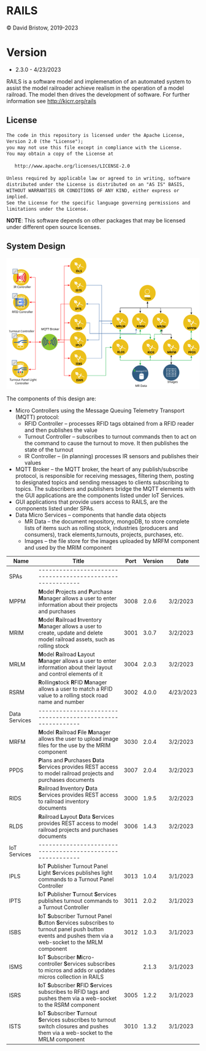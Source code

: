 # RAILS
&copy; David Bristow, 2019-2023

# Version
* 2.3.0 - 4/23/2023
 
RAILS is a software model and implemenation of an automated system to assist the model railroader achieve realism in the operation of a model railroad. The model then drives the development of software.
For further information see http://kjcrr.org/rails

## License

    The code in this repository is licensed under the Apache License, Version 2.0 (the "License");
    you may not use this file except in compliance with the License.
    You may obtain a copy of the License at

       http://www.apache.org/licenses/LICENSE-2.0

    Unless required by applicable law or agreed to in writing, software
    distributed under the License is distributed on an "AS IS" BASIS,
    WITHOUT WARRANTIES OR CONDITIONS OF ANY KIND, either express or implied.
    See the License for the specific language governing permissions and
    limitations under the License.

**NOTE**: This software depends on other packages that may be licensed under different open source licenses.

## System Design
![System Design](https://github.com/djbristow/RAILS/blob/master/sysdesign.svg)

The components of this design are:
- Micro Controllers using the Message Queuing Telemetry Transport (MQTT) protocol:
  - RFID Controller – processes RFID tags obtained from a RFID reader and then publishes the value
  - Turnout Controller – subscribes to turnout commands then to act on the command to cause the turnout to move. It then publishes the state of the turnout
  - IR Controller – (in planning) processes IR sensors and publishes their values
- MQTT Broker – the MQTT broker, the heart of any publish/subscribe protocol, is responsible for receiving messages, filtering them, posting to designated topics and sending messages to clients subscribing to topics. The subscribers and publishers bridge the MQTT elements with the GUI applications are the components listed under IoT Services.
- GUI applications that provide users access to RAILS, are the components listed under SPAs.
- Data Micro Services – components that handle data objects
  - MR Data – the document repository, mongoDB, to store complete lists of items such as rolling stock, industries (producers and consumers), track elements,turnouts, projects, purchases, etc.
  - Images – the file store for the images uploaded by MRFM component and used by the MRIM component

|Name |Title                                  |Port |Version|Date     |
|-----|----------------------------------------------------------|-----|-------|---------|
|SPAs|----------------------------------------------------------|
|MPPM|**M**odel **P**rojects and **P**urchase **M**anager allows a user to enter information about their projects and purchases|3008|2.0.6|3/2/2023|
|MRIM|**M**odel **R**ailroad **I**nventory **M**anager allows a user to create, update and delete model railroad assets, such as rolling stock|3001|3.0.7|3/2/2023|
|MRLM|**M**odel **R**ailroad **L**ayout **M**anager allows a user to enter information about their layout and control elements of it|3004|2.0.3|3/2/2023|
|RSRM|**R**olling**s**tock **R**FID **M**anager allows a user to match a RFID value to a rolling stock road name and number|3002|4.0.0|4/23/2023|
|Data Services|----------------------------------------------------------|
|MRFM|**M**odel **R**ailroad **F**ile **M**anager  allows the user to upload image files for the use by the MRIM component|3030|2.0.4|3/2/2023|
|PPDS|**P**lans and **P**urchases **D**ata **S**ervices  provides REST access to model railroad projects and purchases documents|3007|2.0.4|3/2/2023|
|RIDS|**R**ailroad **I**nventory **D**ata **S**ervices provides REST access to railroad inventory documents|3000|1.9.5|3/2/2023|
|RLDS|**R**ailroad **L**ayout **D**ata **S**ervices provides REST access to model railroad projects and purchases documents|3006|1.4.3|3/2/2023|
|IoT Services|----------------------------------------------------------|
|IPLS|**I**oT **P**ublisher Turnout Panel **L**ight **S**ervices publishes light commands to a Turnout Panel Controller|3013|1.0.4|3/1/2023|
|IPTS|**I**oT **P**ublisher **T**urnout **S**ervices publishes turnout commands to a Turnout Controller|3011|2.0.2|3/1/2023|
|ISBS|**I**oT **S**ubscriber Turnout Panel **B**utton **S**ervices subscribes to turnout panel push button events and pushes them via a web-socket to the MRLM component|3012|1.0.3|3/1/2023|
|ISMS|**I**oT **S**ubscriber **M**icro-controller **S**ervices subscribes to micros and adds or updates micros collection in RAILS||2.1.3|3/1/2023|
|ISRS|**I**oT **S**ubscriber **R**FID **S**ervices subscribes to RFID tags and pushes them via a web-socket to the RSRM component |3005|1.2.2|3/1/2023|
|ISTS|**I**oT **S**ubscriber **T**urnout **S**ervices subscribes to turnout switch closures and pushes them via a web-socket to the MRLM component |3010|1.3.2|3/1/2023|






